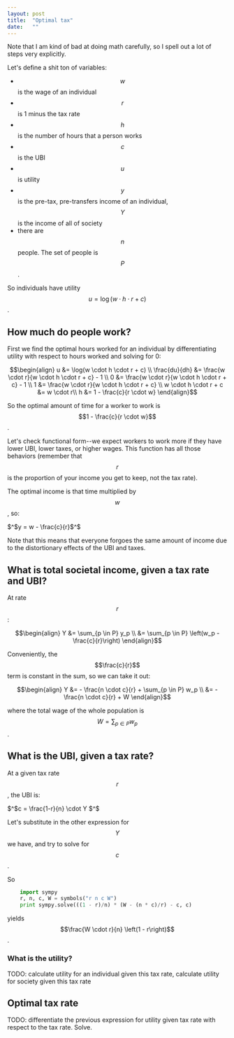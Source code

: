 ```yaml
---
layout: post
title:  "Optimal tax"
date:   ""
---
```


Note that I am kind of bad at doing math carefully, so I spell out a lot of steps very explicitly.

Let's define a shit ton of variables:

- $$ w $$ is the wage of an individual
- $$r$$ is 1 minus the tax rate
- $$h$$ is the number of hours that a person works
- $$c$$ is the UBI
- $$u$$ is utility
- $$y$$ is the pre-tax, pre-transfers income of an individual, $$Y$$ is the income of all of society
- there are $$n$$ people. The set of people is $$P$$.

So individuals have utility $$ u = \log(w \cdot h \cdot r + c)$$.

## How much do people work?

First we find the optimal hours worked for an individual by differentiating utility with respect to hours worked and solving for 0:

$$\begin{align}
  u &= \log(w \cdot h \cdot r + c) \\
  \frac{du}{dh}  &= \frac{w \cdot r}{w \cdot h \cdot r + c} - 1 \\
               0 &=  \frac{w \cdot r}{w \cdot h \cdot r + c} - 1 \\
               1 &= \frac{w \cdot r}{w \cdot h \cdot r + c} \\
   w \cdot h \cdot r + c &= w \cdot r\\
                     h &= 1 - \frac{c}{r \cdot w}
\end{align}$$

So the optimal amount of time for a worker to work is $$1 - \frac{c}{r \cdot w}$$.

Let's check functional form--we expect workers to work more if they have lower UBI, lower taxes, or higher wages. This function has all those behaviors (remember that $$r$$ is the proportion of your income you get to keep, not the tax rate).

The optimal income is that time multiplied by $$w$$, so:

$^$y = w - \frac{c}{r}$^$

Note that this means that everyone forgoes the same amount of income due to the distortionary effects of the UBI and taxes.

## What is total societal income, given a tax rate and UBI?

At rate $$r$$:

$$\begin{align}
  Y &= \sum_{p \in P} y_p \\
   &=  \sum_{p \in P} \left(w_p - \frac{c}{r}\right)
\end{align}$$

Conveniently, the $$\frac{c}{r}$$ term is constant in the sum, so we can take it out:

$$\begin{align}
 Y  &=  - \frac{n \cdot c}{r} + \sum_{p \in P} w_p \\
    &=  -\frac{n \cdot c}{r} + W
\end{align}$$

where the total wage of the whole population is $$W = \sum_{p \in P} w_p$$.

## What is the UBI, given a tax rate?

At a given tax rate $$r$$, the UBI is:

$^$c = \frac{1-r}{n} \cdot Y $^$

Let's substitute in the other expression for $$Y$$ we have, and try to solve for $$c$$.

So

```python
    import sympy
    r, n, c, W = symbols("r n c W")
    print sympy.solve(((1 - r)/n) * (W - (n * c)/r) - c, c)
```

yields $$\frac{W \cdot r}{n} \left(1 - r\right)$$.

### What is the utility?

TODO: calculate utility for an individual given this tax rate, calculate utility for society given this tax rate

## Optimal tax rate

TODO: differentiate the previous expression for utility given tax rate with respect to the tax rate. Solve.

